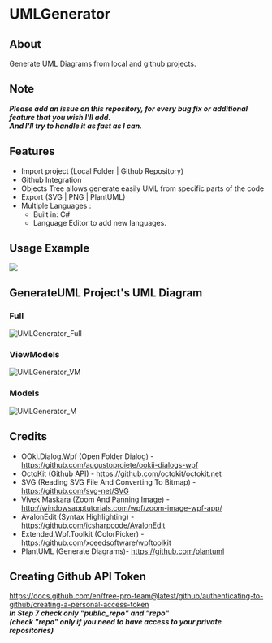 

# UMLGenerator
## About
Generate UML Diagrams from local and github projects.

## Note
***Please add an issue on this repository, for every bug fix or additional feature that you wish I'll add.</br>
And I'll try to handle it as fast as I can.***

## Features
- Import project (Local Folder | Github Repository)
- Github Integration
- Objects Tree allows generate easily UML from specific parts of the code
- Export (SVG | PNG | PlantUML)
- Multiple Languages :
	- Built in: C#
	- Language Editor to add new languages.
## Usage Example
![](https://user-images.githubusercontent.com/42064794/106755003-4b264b00-6636-11eb-98f5-1bc6d4722001.gif)
## GenerateUML Project's UML Diagram
### Full
![UMLGenerator_Full](https://user-images.githubusercontent.com/42064794/106758026-b4f42400-6639-11eb-940f-254cff508b12.png)
### ViewModels
![UMLGenerator_VM](https://user-images.githubusercontent.com/42064794/106758033-b6bde780-6639-11eb-90f7-231efeb72f44.png)
### Models
![UMLGenerator_M](https://user-images.githubusercontent.com/42064794/106758034-b7567e00-6639-11eb-8ca9-7354f4476ed8.png)

## Credits
- OOki.Dialog.Wpf (Open Folder Dialog) - https://github.com/augustoproiete/ookii-dialogs-wpf
- OctoKit (Github API) - https://github.com/octokit/octokit.net
- SVG (Reading SVG File And Converting To Bitmap) - https://github.com/svg-net/SVG
- Vivek Maskara (Zoom And Panning Image) - http://windowsapptutorials.com/wpf/zoom-image-wpf-app/
- AvalonEdit (Syntax Highlighting) - https://github.com/icsharpcode/AvalonEdit
- Extended.Wpf.Toolkit (ColorPicker) - https://github.com/xceedsoftware/wpftoolkit
- PlantUML (Generate Diagrams)- https://github.com/plantuml

## Creating Github API Token
https://docs.github.com/en/free-pro-team@latest/github/authenticating-to-github/creating-a-personal-access-token
<br/>
***In Step 7 check only "public_repo" and "repo" <br/>
(check "repo" only if you need to have access to your private repositories)***


